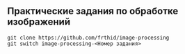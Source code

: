 ## Практические задания по обработке изображений

```
git clone https://github.com/frthid/image-processing
git switch image-processing-<Номер задания>
```
